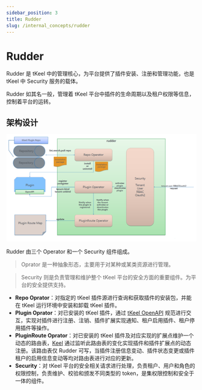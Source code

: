 ```yaml
---
sidebar_position: 3
title: Rudder
slug: /internal_concepts/rudder
---
```


# Rudder
Rudder 是 tKeel 中的管理核心，为平台提供了插件安装、注册和管理功能，也是 tKeel 中 Security 服务的载体。

Rudder 如其名一般，管理着 tKeel 平台中插件的生命周期以及租户权限等信息，控制着平台的运转。

## 架构设计

 ![image rudder arch](/images/docs/rudder_arch.png)

Rudder 由三个 Operator 和一个 Security 组件组成。

> Oprator 是一种抽象形态，主要用于对某种或某类资源进行管理。

> Security 则是负责管理和维护整个 tKeel 平台的安全方面的重要组件。为平台的安全提供支持。

* **Repo Oprator**：对指定的 tKeel 插件源进行查询和获取插件的安装包，并能在 tKeel 运行环境中安装和卸载 tKeel 插件。
* **Plugin Oprator**：对已安装的 tKeel 插件，通过 [tKeel OpenAPI](./openapi.md) 规范进行交互，实现对插件进行注册、注销、插件扩展实现通知、租户启用插件、租户停用插件等操作。
* **PluginRoute Oprator**：对已安装的 tKeel 插件及对应实现的扩展点维护一个动态的路由表，[Keel](./keel.md) 通过监听此路由表的变化实现插件和插件扩展点的动态注册。该路由表仅 Rudder 可写，当插件注册信息变动、插件状态变更或插件租户的启用信息变动等均对路由表进行对应的更新。
* **Security**：对 tKeel 平台的安全相关请求进行处理，负责租户、用户和角色的权限控制，负责维护、校验和颁发不同类型的 token，是集权限控制和安全于一体的组件。
